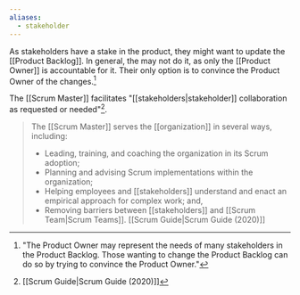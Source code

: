 ```yaml
---
aliases:
  - stakeholder
---
```

As stakeholders have a stake in the product, they might want to update the [[Product Backlog]]. In general, the may not do it, as only the [[Product Owner]] is accountable for it. Their only option is to convince the Product Owner of the changes.[^product-backlog-updates]

The [[Scrum Master]] facilitates "[[stakeholders|stakeholder]] collaboration as requested or needed"[^scrum-guide-2020].


> The [[Scrum Master]] serves the [[organization]] in several ways, including:
> - Leading, training, and coaching the organization in its Scrum adoption;
> - Planning and advising Scrum implementations within the organization;
> - Helping employees and [[stakeholders]] understand and enact an empirical approach for complex work; and,
> - Removing barriers between [[stakeholders]] and [[Scrum Team|Scrum Teams]].
> [[Scrum Guide|Scrum Guide (2020)]]


[^scrum-guide-2020]: [[Scrum Guide|Scrum Guide (2020)]]
[^product-backlog-updates]: "The Product Owner may represent the needs of many stakeholders in the Product Backlog. Those wanting to change the Product Backlog can do so by trying to convince the Product Owner."[^scrum-guide-2020]
